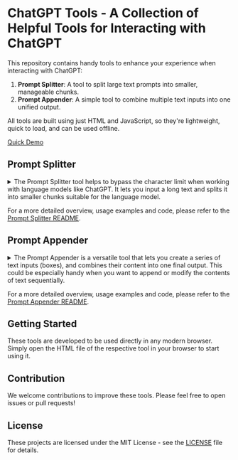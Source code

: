 # ChatGPT Tools - A Collection of Helpful Tools for Interacting with ChatGPT

This repository contains handy tools to enhance your experience when interacting with ChatGPT:

1. **Prompt Splitter**: A tool to split large text prompts into smaller, manageable chunks.
2. **Prompt Appender**: A simple tool to combine multiple text inputs into one unified output.

All tools are built using just HTML and JavaScript, so they're lightweight, quick to load, and can be used offline.

[Quick Demo](https://chatgpt-tools.decisivedevops.com/)

## Prompt Splitter

<details closed>
<summary>The Prompt Splitter tool helps to bypass the character limit when working with language models like ChatGPT. It lets you input a long text and splits it into smaller chunks suitable for the language model.</summary>

### Key Features

- Split long text prompts into smaller chunks
- Set custom character count for each chunk
- Useful instruction guide provided for communicating the process to ChatGPT

### Usage Examples

The tool can be utilized in numerous scenarios such as:

- Sending a large document to ChatGPT for summarization
- Processing a long list of items through ChatGPT
- Running a lengthy narrative through ChatGPT for story generation

</details>

For a more detailed overview, usage examples and code, please refer to the [Prompt Splitter README](./Prompt-Splitter/README.md).

## Prompt Appender


<details closed>
<summary>The Prompt Appender is a versatile tool that lets you create a series of text inputs (boxes), and combines their content into one final output. This could be especially handy when you want to append or modify the contents of text sequentially.</summary>

### Key Features

- Add or remove text boxes dynamically
- Combine the contents of all text boxes into one final output
- A handy tool for content generation and customization

### Usage Examples

- **Customized Cover Letters**: Create a general cover letter template and add specific details for each job description in subsequent boxes to generate tailored cover letters for each job application.
- **Review Generator**: Write a general review structure and add unique aspects of each item in subsequent boxes to generate comprehensive and customized reviews.

</details>

For a more detailed overview, usage examples and code, please refer to the [Prompt Appender README](./Prompt-Appender/README.md).

## Getting Started

These tools are developed to be used directly in any modern browser. Simply open the HTML file of the respective tool in your browser to start using it.

## Contribution

We welcome contributions to improve these tools. Please feel free to open issues or pull requests!

## License

These projects are licensed under the MIT License - see the [LICENSE](LICENSE) file for details.
